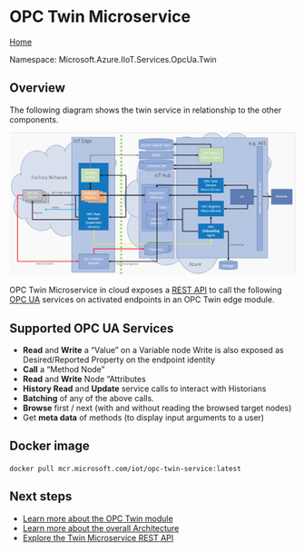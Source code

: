 # OPC Twin Microservice

[Home](readme.md)

Namespace: Microsoft.Azure.IIoT.Services.OpcUa.Twin

## Overview

The following diagram shows the twin service in relationship to the other components.

![architecture](../media/architecture.png)

OPC Twin Microservice in cloud exposes a [REST API](../api/twin/readme.md) to call the following [OPC UA](../opcua.md) services on activated endpoints in an OPC Twin edge module.

## Supported OPC UA Services

* **Read** and **Write** a “Value” on a Variable node
  Write is also exposed as Desired/Reported Property on the endpoint identity
* **Call** a “Method Node”
* **Read** and **Write** Node “Attributes
* **History Read** and **Update** service calls to interact with Historians
* **Batching** of any of the above calls.
* **Browse** first / next (with and without reading the browsed target nodes)
* Get **meta data** of methods (to display input arguments to a user)

## Docker image

`docker pull mcr.microsoft.com/iot/opc-twin-service:latest`

## Next steps

* [Learn more about the OPC Twin module](../modules/twin.md)
* [Learn more about the overall Architecture](../architecture.md)
* [Explore the Twin Microservice REST API](../api/twin/readme.md)
